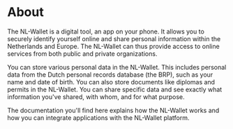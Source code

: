 # About

The NL-Wallet is a digital tool, an app on your phone. It allows you to securely
identify yourself online and share personal information within the Netherlands
and Europe. The NL-Wallet can thus provide access to online services from both
public and private organizations.

You can store various personal data in the NL-Wallet. This includes personal
data from the Dutch personal records database (the BRP), such as your name and
date of birth. You can also store documents like diplomas and permits in the
NL-Wallet. You can share specific data and see exactly what information you've
shared, with whom, and for what purpose.

The documentation you'll find here explains how the NL-Wallet works and how you
can integrate applications with the NL-Wallet platform.
